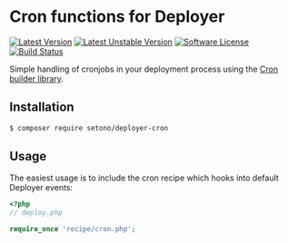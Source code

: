 # Cron functions for Deployer

[![Latest Version][ico-version]][link-packagist]
[![Latest Unstable Version][ico-unstable-version]][link-packagist]
[![Software License][ico-license]](LICENSE)
[![Build Status][ico-github-actions]][link-github-actions]

Simple handling of cronjobs in your deployment process using the [Cron builder library](https://github.com/Setono/cron-builder).

## Installation

```bash
$ composer require setono/deployer-cron
```

## Usage
The easiest usage is to include the cron recipe which hooks into default Deployer events:

```php
<?php
// deploy.php

require_once 'recipe/cron.php';
```

[ico-version]: https://poser.pugx.org/setono/deployer-cron/v/stable
[ico-unstable-version]: https://poser.pugx.org/setono/deployer-cron/v/unstable
[ico-license]: https://poser.pugx.org/setono/deployer-cron/license
[ico-github-actions]: https://github.com/Setono/deployer-cron/workflows/build/badge.svg

[link-packagist]: https://packagist.org/packages/setono/deployer-cron
[link-github-actions]: https://github.com/Setono/deployer-cron/actions
